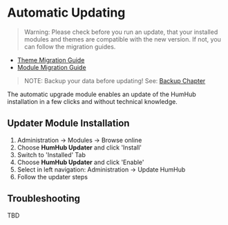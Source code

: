 Automatic Updating
==================

> Warning: Please check before you run an update, that your installed modules and themes are compatible with the new version. If not, you can follow the migration guides.
- [Theme Migration Guide](https://github.com/humhub/humhub/blob/master/protected/humhub/docs/guide/theme/theming-migrate.md)
- [Module Migration Guide](https://github.com/humhub/humhub/blob/master/protected/humhub/docs/guide/developer/modules-migrate.md)

> NOTE: Backup your data before updating! See: [Backup Chapter](backup.md)

The automatic upgrade module enables an update of the HumHub installation in a few clicks and without  technical knowledge.


Updater Module Installation
---------------------------

1. Administration -> Modules -> Browse online
2. Choose **HumHub Updater** and click 'Install'
3. Switch to 'Installed' Tab
4. Choose **HumHub Updater** and click 'Enable'
5. Select in left navigation: Administration -> Update HumHub
6. Follow the updater steps


Troubleshooting
---------------

TBD
